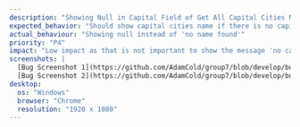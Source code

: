 ```yaml
---
description: "Showing Null in Capital Field of Get All Capital Cities Method"
expected_behavior: "Should show capital cities name if there is no capital cities name, need to show 'no name found' message instead of null"
actual_behaviour: "Showing null instead of 'no name found'"
priority: "P4"
impact: "Low impact as that is not important to show the message 'no capital' instead of null"
screenshots: |
  [Bug Screenshot 1](https://github.com/AdamCold/group7/blob/develop/bug_reports/bugs_image/bug2.png)
  [Bug Screenshot 2](https://github.com/AdamCold/group7/blob/develop/bug_reports/bugs_image/bug2.1.png)
desktop:
  os: "Windows"
  browser: "Chrome"
  resolution: "1920 x 1080"
---
```

